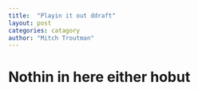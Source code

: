 ```yaml
---
title:  "Playin it out ddraft"
layout: post
categories: catagory
author: "Mitch Troutman"
---
```


# Nothin in here either hobut